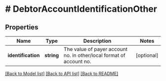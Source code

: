 # # DebtorAccountIdentificationOther

## Properties

Name | Type | Description | Notes
------------ | ------------- | ------------- | -------------
**identification** | **string** | The value of payer account no. in other/local format of account no. | [optional]

[[Back to Model list]](../../README.md#models) [[Back to API list]](../../README.md#endpoints) [[Back to README]](../../README.md)
